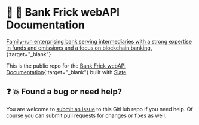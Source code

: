 :bank: :rocket: Bank Frick webAPI Documentation
==================================
[Family-run enterprising bank serving intermediaries with a strong expertise in funds and emissions and a focus on blockchain banking.](https://bankfrick.li){:target="_blank"}

This is the public repo for the [Bank Frick webAPI Documentation](https://bankfrick.github.io/webapi-docs){:target="_blank"} built with [Slate](https://github.com/lord/slate).

:question: :boom: Found a bug or need help?
----------------------------------
You are welcome to [submit an issue](https://github.com/bankfrick/webapi-docs/issues) to this GitHub repo if you need help. Of course you can submit pull requests for changes or fixes as well.
